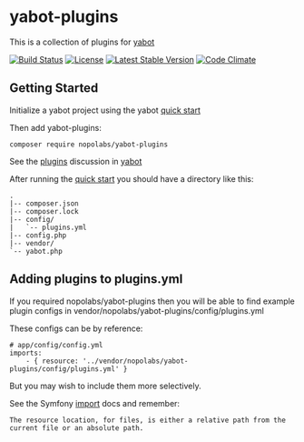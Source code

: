 # yabot-plugins

This is a collection of plugins for [yabot](https://github.com/nopolabs/yabot)

[![Build Status](https://travis-ci.org/nopolabs/yabot-plugins.svg?branch=master)](https://travis-ci.org/nopolabs/yabot-plugins)
[![License](https://poser.pugx.org/nopolabs/yabot-plugins/license)](https://packagist.org/packages/nopolabs/yabot-plugins)
[![Latest Stable Version](https://poser.pugx.org/nopolabs/yabot-plugins/v/stable)](https://packagist.org/packages/nopolabs/yabot-plugins)
[![Code Climate](https://codeclimate.com/github/nopolabs/yabot-plugins/badges/gpa.svg)](https://codeclimate.com/github/nopolabs/yabot-plugins)

## Getting Started

Initialize a yabot project using the yabot 
[quick start](https://github.com/nopolabs/yabot#quick-start)

Then add yabot-plugins:

    composer require nopolabs/yabot-plugins

See the
[plugins](https://github.com/nopolabs/yabot#plugins-)
discussion in [yabot](https://github.com/nopolabs/yabot)

After running the
[quick start](https://github.com/nopolabs/yabot#quick-start)
you should have a directory like this:

    .
    |-- composer.json
    |-- composer.lock
    |-- config/
    |   `-- plugins.yml
    |-- config.php
    |-- vendor/
    `-- yabot.php

## Adding plugins to plugins.yml

If you required nopolabs/yabot-plugins then you will be able to find example plugin configs in
vendor/nopolabs/yabot-plugins/config/plugins.yml

These configs can be by reference:

    # app/config/config.yml
    imports:
        - { resource: '../vendor/nopolabs/yabot-plugins/config/plugins.yml' }

But you may wish to include them more selectively.

See the Symfony [import](http://symfony.com/doc/current/service_container/import.html) docs
and remember:

    The resource location, for files, is either a relative path from the current file or an absolute path.
